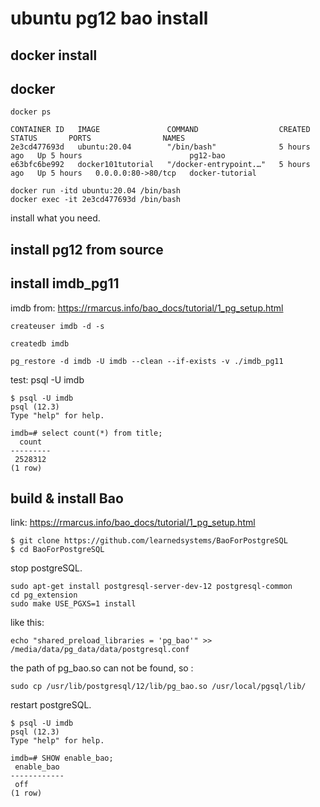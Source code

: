 

# ubuntu pg12 bao install

## docker install 

## docker

    docker ps
```
CONTAINER ID   IMAGE               COMMAND                  CREATED       STATUS       PORTS                NAMES
2e3cd477693d   ubuntu:20.04        "/bin/bash"              5 hours ago   Up 5 hours                        pg12-bao
e63bfc6be992   docker101tutorial   "/docker-entrypoint.…"   5 hours ago   Up 5 hours   0.0.0.0:80->80/tcp   docker-tutorial

```
    
    docker run -itd ubuntu:20.04 /bin/bash
    docker exec -it 2e3cd477693d /bin/bash
    
install what you need.

## install pg12 from source

## install imdb_pg11

imdb from: https://rmarcus.info/bao_docs/tutorial/1_pg_setup.html

    createuser imdb -d -s

    createdb imdb

    pg_restore -d imdb -U imdb --clean --if-exists -v ./imdb_pg11

test:
    psql -U imdb

```
$ psql -U imdb 
psql (12.3)
Type "help" for help.

imdb=# select count(*) from title;
  count  
---------
 2528312
(1 row)
```

## build & install Bao
link: https://rmarcus.info/bao_docs/tutorial/1_pg_setup.html

```
$ git clone https://github.com/learnedsystems/BaoForPostgreSQL
$ cd BaoForPostgreSQL
```

stop postgreSQL.

    sudo apt-get install postgresql-server-dev-12 postgresql-common
    cd pg_extension
    sudo make USE_PGXS=1 install

like this:

    echo "shared_preload_libraries = 'pg_bao'" >> /media/data/pg_data/data/postgresql.conf

the path of pg_bao.so can not be found, so :
    
    sudo cp /usr/lib/postgresql/12/lib/pg_bao.so /usr/local/pgsql/lib/

restart postgreSQL.

```
$ psql -U imdb 
psql (12.3)
Type "help" for help.

imdb=# SHOW enable_bao;
 enable_bao 
------------
 off
(1 row)
```



